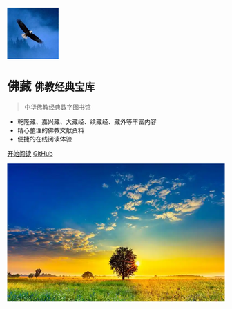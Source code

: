 ![logo](_media/logo.jpg)

# 佛藏 <small>佛教经典宝库</small>

> 中华佛教经典数字图书馆

- 乾隆藏、嘉兴藏、大藏经、续藏经、藏外等丰富内容
- 精心整理的佛教文献资料
- 便捷的在线阅读体验

[开始阅读](/README.md)
[GitHub](https://github.com/yeyangchen2009)
<!-- [回到顶部](#) -->

<!-- 背景图片 -->
<!-- ![](_media/favicon.jpg) -->
![](_media/20250908111443.png)